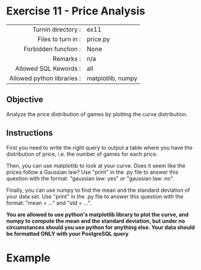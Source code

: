# Exercise 11 - Price Analysis

|                         |                    |
| -----------------------:| ------------------ |
|   Turnin directory :    |  ex11              |
|   Files to turn in :    |  price.py          |
|   Forbidden function :  |  None              |
|   Remarks :             |  n/a               |
|   Allowed SQL Kewords : |  all               |
|   Allowed python libraries : |  matplotlib, numpy    |

## Objective

Analyze the price distribution of games by plotting the curve distribution. 

## Instructions

First you need to write the right query to output a table where you have the distribution of price, i.e. the number of games for each price. 

Then, you can use matplotlib to look at your curve. Does it seem like the prices follow a Gaussian law? Use "print" in the .py file to answer this question with the format: "gaussian law: yes" or "gaussian law: no".

Finally, you can use numpy to find the mean and the standard deviation of your data set. Use "print" in the .py file to answer this question with the format: "mean = ..." and "std = ...".

**You are allowed to use python's matplotlib library to plot the curve, and numpy to compute the mean and the standard deviation, but under no circumstances should you use python for anything else. Your data should be formatted ONLY with your PostgreSQL query** 


# Example
